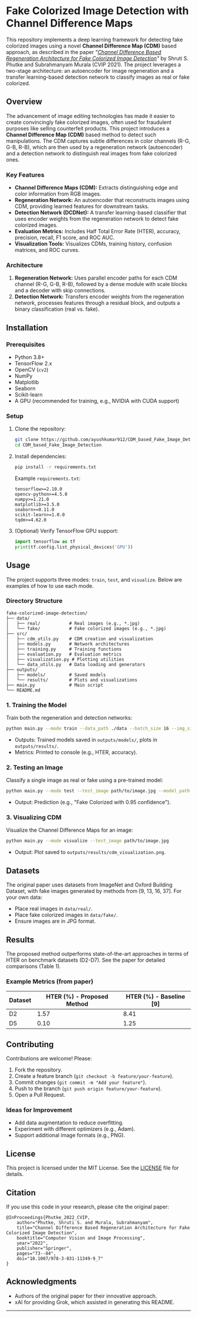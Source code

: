 # Fake Colorized Image Detection with Channel Difference Maps



This repository implements a deep learning framework for detecting fake colorized images using a novel **Channel Difference Map (CDM)** based approach, as described in the paper *"[Channel Difference Based Regeneration Architecture for Fake Colorized Image Detection](https://link.springer.com/chapter/10.1007/978-3-031-11349-9_7)"* by Shruti S. Phutke and Subrahmanyam Murala (CVIP 2021). The project leverages a two-stage architecture: an autoencoder for image regeneration and a transfer learning-based detection network to classify images as real or fake colorized.

## Overview

The advancement of image editing technologies has made it easier to create convincingly fake colorized images, often used for fraudulent purposes like selling counterfeit products. This project introduces a **Channel Difference Map (CDM)** based method to detect such manipulations. The CDM captures subtle differences in color channels (R-G, G-B, R-B), which are then used by a regeneration network (autoencoder) and a detection network to distinguish real images from fake colorized ones.

### Key Features
- **Channel Difference Maps (CDM):** Extracts distinguishing edge and color information from RGB images.
- **Regeneration Network:** An autoencoder that reconstructs images using CDM, providing learned features for downstream tasks.
- **Detection Network (DCDNet):** A transfer learning-based classifier that uses encoder weights from the regeneration network to detect fake colorized images.
- **Evaluation Metrics:** Includes Half Total Error Rate (HTER), accuracy, precision, recall, F1 score, and ROC AUC.
- **Visualization Tools:** Visualizes CDMs, training history, confusion matrices, and ROC curves.

### Architecture
1. **Regeneration Network:** Uses parallel encoder paths for each CDM channel (R-G, G-B, R-B), followed by a dense module with scale blocks and a decoder with skip connections.
2. **Detection Network:** Transfers encoder weights from the regeneration network, processes features through a residual block, and outputs a binary classification (real vs. fake).

## Installation

### Prerequisites
- Python 3.8+
- TensorFlow 2.x
- OpenCV (`cv2`)
- NumPy
- Matplotlib
- Seaborn
- Scikit-learn
- A GPU (recommended for training, e.g., NVIDIA with CUDA support)

### Setup
1. Clone the repository:
   ```bash
   git clone https://github.com/ayushkumar912/CDM_based_Fake_Image_Detection.git
   cd CDM_based_Fake_Image_Detection 
   ```

2. Install dependencies:
   ```bash
   pip install -r requirements.txt
   ```

   Example `requirements.txt`:
   ```
   tensorflow>=2.10.0
   opencv-python>=4.5.0
   numpy>=1.21.0
   matplotlib>=3.5.0
   seaborn>=0.11.0
   scikit-learn>=1.0.0
   tqdm>=4.62.0
   ```

3. (Optional) Verify TensorFlow GPU support:
   ```python
   import tensorflow as tf
   print(tf.config.list_physical_devices('GPU'))
   ```

## Usage

The project supports three modes: `train`, `test`, and `visualize`. Below are examples of how to use each mode.

### Directory Structure
```
fake-colorized-image-detection/
├── data/
│   ├── real/           # Real images (e.g., *.jpg)
│   └── fake/           # Fake colorized images (e.g., *.jpg)
├── src/
│   ├── cdm_utils.py    # CDM creation and visualization
│   ├── models.py       # Network architectures
│   ├── training.py     # Training functions
│   ├── evaluation.py   # Evaluation metrics
│   ├── visualization.py # Plotting utilities
│   └── data_utils.py   # Data loading and generators
├── outputs/
│   ├── models/         # Saved models
│   └── results/        # Plots and visualizations
├── main.py             # Main script
└── README.md
```

### 1. Training the Model
Train both the regeneration and detection networks:
```bash
python main.py --mode train --data_path ./data --batch_size 16 --img_size 256 --epochs_regen 50 --epochs_detect 50
```
- Outputs: Trained models saved in `outputs/models/`, plots in `outputs/results/`.
- Metrics: Printed to console (e.g., HTER, accuracy).

### 2. Testing an Image
Classify a single image as real or fake using a pre-trained model:
```bash
python main.py --mode test --test_image path/to/image.jpg --model_path outputs/models/detection_model.h5 --img_size 256
```
- Output: Prediction (e.g., "Fake Colorized with 0.95 confidence").

### 3. Visualizing CDM
Visualize the Channel Difference Maps for an image:
```bash
python main.py --mode visualize --test_image path/to/image.jpg
```
- Output: Plot saved to `outputs/results/cdm_visualization.png`.

## Datasets
The original paper uses datasets from ImageNet and Oxford Building Dataset, with fake images generated by methods from [9, 13, 16, 37]. For your own data:
- Place real images in `data/real/`.
- Place fake colorized images in `data/fake/`.
- Ensure images are in JPG format.

## Results
The proposed method outperforms state-of-the-art approaches in terms of HTER on benchmark datasets (D2-D7). See the paper for detailed comparisons (Table 1).

### Example Metrics (from paper)
| Dataset | HTER (%) - Proposed Method | HTER (%) - Baseline [9] |
|---------|----------------------------|-------------------------|
| D2      | 1.57                       | 8.41                    |
| D5      | 0.10                       | 1.25                    |

## Contributing
Contributions are welcome! Please:
1. Fork the repository.
2. Create a feature branch (`git checkout -b feature/your-feature`).
3. Commit changes (`git commit -m "Add your feature"`).
4. Push to the branch (`git push origin feature/your-feature`).
5. Open a Pull Request.

### Ideas for Improvement
- Add data augmentation to reduce overfitting.
- Experiment with different optimizers (e.g., Adam).
- Support additional image formats (e.g., PNG).

## License
This project is licensed under the MIT License. See the [LICENSE](LICENSE) file for details.

## Citation
If you use this code in your research, please cite the original paper:
```
@InProceedings{Phutke_2022_CVIP,
    author="Phutke, Shruti S. and Murala, Subrahmanyam",
    title="Channel Difference Based Regeneration Architecture for Fake Colorized Image Detection",
    booktitle="Computer Vision and Image Processing",
    year="2022",
    publisher="Springer",
    pages="73--84",
    doi="10.1007/978-3-031-11349-9_7"
}
```

## Acknowledgments
- Authors of the original paper for their innovative approach.
- xAI for providing Grok, which assisted in generating this README.

---

